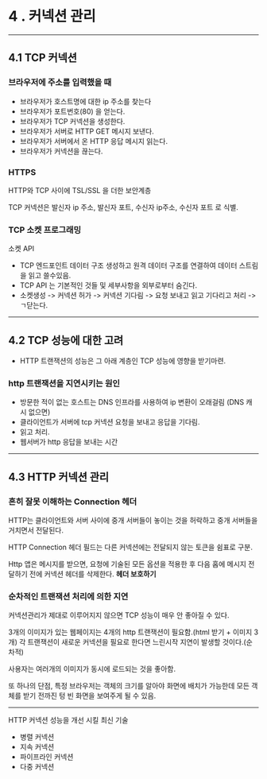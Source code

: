 # 4 . 커넥션 관리

---

## 4.1 TCP 커넥션

### 브라우저에 주소를 입력했을 때

- 브라우저가 호스트명에 대한 ip 주소를 찾는다
- 브라우저가 포트번호(80) 을 얻는다.
- 브라우저가 TCP 커넥션을 생성한다.
- 브라우저가 서버로 HTTP GET 메시지 보낸다.
- 브라우저가 서버에서 온 HTTP 응답 메시지 읽는다.
- 브라우저가 커넥션을 끊는다.

### HTTPS

HTTP와 TCP 사이에 TSL/SSL 을 더한 보안계층

TCP 커넥션은
발신자 ip 주소, 발신자 포트, 수신자 ip주소, 수신자 포트 로 식별.

### TCP 소켓 프로그래밍

소켓 API

- TCP 엔드포인트 데이터 구조 생성하고 원격 데이터 구조를 연결하여 데이터 스트림을 읽고 쓸수있음.
- TCP API 는 기본적인 것들 및 세부사항을 외부로부터 숨긴다.
- 소켓생성 -> 커넥션 허가 -> 커넥션 기다림 -> 요청 보내고 읽고 기다리고 처리 -> ㄱ닫는다.

---

## 4.2 TCP 성능에 대한 고려

- HTTP 트랜잭션의 성능은 그 아래 계층인 TCP 성능에 영향을 받기마련.

### http 트랜잭션을 지연시키는 원인

- 방문한 적이 없는 호스트는 DNS 인프라를 사용하여 ip 변환이 오래걸림 (DNS 캐시 없으면)
- 클라이언트가 서버에 tcp 커넥션 요청을 보내고 응답을 기다림.
- 읽고 처리.
- 웹서버가 http 응답을 보내는 시간

---

## 4.3 HTTP 커넥션 관리

### 흔히 잘못 이해하는 Connection 헤더

HTTP는 클라이언트와 서버 사이에 중개 서버들이 놓이는 것을 허락하고 중개 서버들을 거치면서 전달된다.

HTTP Connection 헤더 필드는 다른 커넥션에는 전달되지 않는 토큰을 쉼표로 구분.

Http 앱은 메시지를 받으면, 요청에 기술된 모든 옵션을 적용한 후 다음 홉에 메시지 전달하기 전에 커넥션 헤더를 삭제한다. **헤더 보호하기**

### 순차적인 트랜잭션 처리에 의한 지연

커넥션관리가 제대로 이루어지지 않으면 TCP 성능이 매우 안 좋아질 수 있다.

3개의 이미지가 있는 웹페이지는 4개의 http 트랜잭션이 필요함.(html 받기 + 이미지 3개)
각 트랜잭션이 새로운 커넥션을 필요로 한다면 느린시작 지연이 발생할 것이다.(순차적)

사용자는 여러개의 이미지가 동시에 로드되는 것을 좋아함.

또 하나의 단점,
특정 브라우저는 객체의 크기를 알아야 화면에 배치가 가능한데 모든 객체를 받기 전까진 텅 빈 화면을 보여주게 될 수 있음.

---

HTTP 커넥션 성능을 개선 시킬 최신 기술

- 병렬 커넥션
- 지속 커넥션
- 파이프라인 커넥션
- 다중 커넥션
